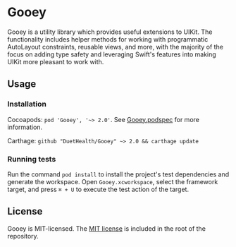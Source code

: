 # Gooey

Gooey is a utility library which provides useful extensions to UIKit. The functionality includes helper methods for working with programmatic AutoLayout constraints, reusable views, and more, with the majority of the focus on adding type safety and leveraging Swift's features into making UIKit more pleasant to work with.

## Usage

### Installation

Cocoapods: `pod 'Gooey', '~> 2.0'`. See [Gooey.podspec](Gooey.podspec) for more information.

Carthage: `github "DuetHealth/Gooey" ~> 2.0 && carthage update`

### Running tests

Run the command `pod install` to install the project's test dependencies and generate the workspace. Open `Gooey.xcworkspace`, select the framework target, and press `⌘ + U` to execute the test action of the target.

## License

Gooey is MIT-licensed. The [MIT license](LICENSE) is included in the root of the repository.
